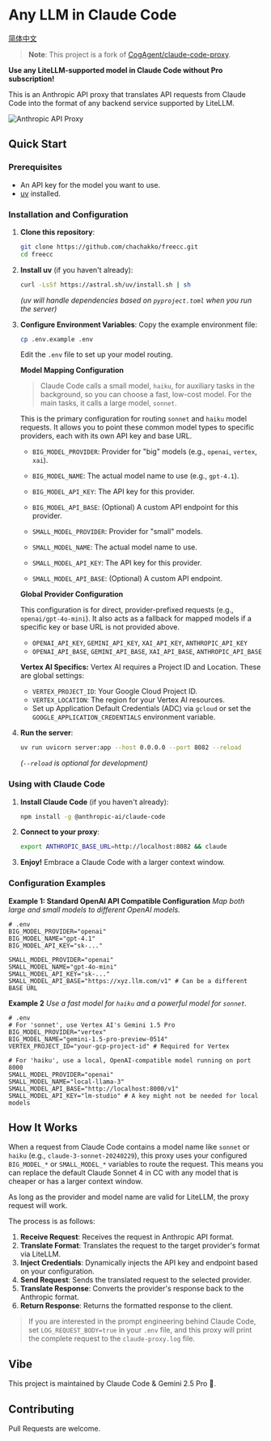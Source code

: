 # Any LLM in Claude Code

[简体中文](README_zh.md)

> **Note**: This project is a fork of [CogAgent/claude-code-proxy](https://github.com/CogAgent/claude-code-proxy).

**Use any LiteLLM-supported model in Claude Code without Pro subscription!**

This is an Anthropic API proxy that translates API requests from Claude Code into the format of any backend service supported by LiteLLM.

![Anthropic API Proxy](pic.png)

## Quick Start

### Prerequisites

- An API key for the model you want to use.
- [uv](https://github.com/astral-sh/uv) installed.

### Installation and Configuration

1.  **Clone this repository**:
    ```bash
    git clone https://github.com/chachakko/freecc.git
    cd freecc
    ```

2.  **Install uv** (if you haven't already):
    ```bash
    curl -LsSf https://astral.sh/uv/install.sh | sh
    ```
    *(uv will handle dependencies based on `pyproject.toml` when you run the server)*

3.  **Configure Environment Variables**:
    Copy the example environment file:
    ```bash
    cp .env.example .env
    ```
    Edit the `.env` file to set up your model routing.

    **Model Mapping Configuration**

    > Claude Code calls a small model, `haiku`, for auxiliary tasks in the background, so you can choose a fast, low-cost model. For the main tasks, it calls a large model, `sonnet`.

    This is the primary configuration for routing `sonnet` and `haiku` model requests. It allows you to point these common model types to specific providers, each with its own API key and base URL.

    -   `BIG_MODEL_PROVIDER`: Provider for "big" models (e.g., `openai`, `vertex`, `xai`).
    -   `BIG_MODEL_NAME`: The actual model name to use (e.g., `gpt-4.1`).
    -   `BIG_MODEL_API_KEY`: The API key for this provider.
    -   `BIG_MODEL_API_BASE`: (Optional) A custom API endpoint for this provider.

    -   `SMALL_MODEL_PROVIDER`: Provider for "small" models.
    -   `SMALL_MODEL_NAME`: The actual model name to use.
    -   `SMALL_MODEL_API_KEY`: The API key for this provider.
    -   `SMALL_MODEL_API_BASE`: (Optional) A custom API endpoint.

    **Global Provider Configuration**

    This configuration is for direct, provider-prefixed requests (e.g., `openai/gpt-4o-mini`). It also acts as a fallback for mapped models if a specific key or base URL is not provided above.

    -   `OPENAI_API_KEY`, `GEMINI_API_KEY`, `XAI_API_KEY`, `ANTHROPIC_API_KEY`
    -   `OPENAI_API_BASE`, `GEMINI_API_BASE`, `XAI_API_BASE`, `ANTHROPIC_API_BASE`

    **Vertex AI Specifics:**
    Vertex AI requires a Project ID and Location. These are global settings:
    -   `VERTEX_PROJECT_ID`: Your Google Cloud Project ID.
    -   `VERTEX_LOCATION`: The region for your Vertex AI resources.
    -   Set up Application Default Credentials (ADC) via `gcloud` or set the `GOOGLE_APPLICATION_CREDENTIALS` environment variable.

4.  **Run the server**:
    ```bash
    uv run uvicorn server:app --host 0.0.0.0 --port 8082 --reload
    ```
    *(`--reload` is optional for development)*

### Using with Claude Code

1.  **Install Claude Code** (if you haven't already):
    ```bash
    npm install -g @anthropic-ai/claude-code
    ```

2.  **Connect to your proxy**:
    ```bash
    export ANTHROPIC_BASE_URL=http://localhost:8082 && claude
    ```

3.  **Enjoy!** Embrace a Claude Code with a larger context window.

### Configuration Examples

**Example 1: Standard OpenAI API Compatible Configuration**
*Map both large and small models to different OpenAI models.*
```dotenv
# .env
BIG_MODEL_PROVIDER="openai"
BIG_MODEL_NAME="gpt-4.1"
BIG_MODEL_API_KEY="sk-..."

SMALL_MODEL_PROVIDER="openai"
SMALL_MODEL_NAME="gpt-4o-mini"
SMALL_MODEL_API_KEY="sk-..."
SMALL_MODEL_API_BASE="https://xyz.llm.com/v1" # Can be a different BASE URL
```

**Example 2**
*Use a fast model for `haiku` and a powerful model for `sonnet`.*
```dotenv
# .env
# For 'sonnet', use Vertex AI's Gemini 1.5 Pro
BIG_MODEL_PROVIDER="vertex"
BIG_MODEL_NAME="gemini-1.5-pro-preview-0514"
VERTEX_PROJECT_ID="your-gcp-project-id" # Required for Vertex

# For 'haiku', use a local, OpenAI-compatible model running on port 8000
SMALL_MODEL_PROVIDER="openai"
SMALL_MODEL_NAME="local-llama-3"
SMALL_MODEL_API_BASE="http://localhost:8000/v1"
SMALL_MODEL_API_KEY="lm-studio" # A key might not be needed for local models
```

## How It Works

When a request from Claude Code contains a model name like `sonnet` or `haiku` (e.g., `claude-3-sonnet-20240229`), this proxy uses your configured `BIG_MODEL_*` or `SMALL_MODEL_*` variables to route the request. This means you can replace the default Claude Sonnet 4 in CC with any model that is cheaper or has a larger context window.

As long as the provider and model name are valid for LiteLLM, the proxy request will work.

The process is as follows:

1.  **Receive Request**: Receives the request in Anthropic API format.
2.  **Translate Format**: Translates the request to the target provider's format via LiteLLM.
3.  **Inject Credentials**: Dynamically injects the API key and endpoint based on your configuration.
4.  **Send Request**: Sends the translated request to the selected provider.
5.  **Translate Response**: Converts the provider's response back to the Anthropic format.
6.  **Return Response**: Returns the formatted response to the client.

> If you are interested in the prompt engineering behind Claude Code, set `LOG_REQUEST_BODY=true` in your `.env` file, and this proxy will print the complete request to the `claude-proxy.log` file.

## Vibe

This project is maintained by Claude Code & Gemini 2.5 Pro 🤪.

## Contributing

Pull Requests are welcome.
